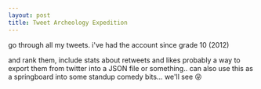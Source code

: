 ```yaml
---
layout: post
title: Tweet Archeology Expedition
---
```


go through all my tweets. i've had the account since grade 10 (2012)

and rank them, include stats about retweets and likes
probably a way to export them from twitter into a JSON file or something..
can also use this as a springboard into some standup comedy bits... we'll see 😝
